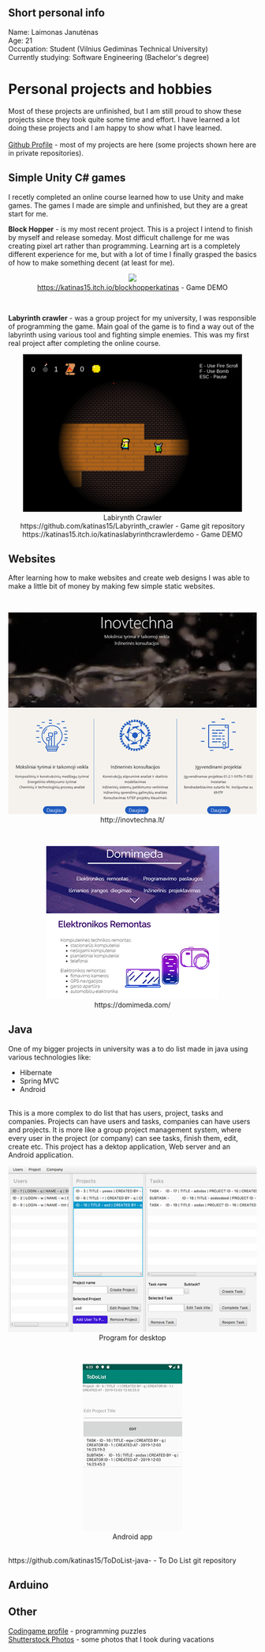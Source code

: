 ## Short personal info

Name: Laimonas Janutėnas 
<br />
Age: 21 
<br />
Occupation: Student (Vilnius Gediminas Technical University)
<br />
Currently studying: Software Engineering (Bachelor's degree) 
<br />

# Personal projects and hobbies

Most of these projects are unfinished, but I am still proud to show these projects since they took quite some time and effort. I have learned a lot doing these projects and I am happy to show what I have learned. 
<br />
<br />
[Github Profile](https://github.com/katinas15) - most of my projects are here (some projects shown here are in private repositories).
<br />

## Simple Unity C# games

I recetly completed an online course learned how to use Unity and make games. The games I made are simple and unfinished, but they are a great start for me.
<br />

<b>Block Hopper</b> - is my most recent project. This is a project I intend to finish by myself and release someday. Most difficult challenge for me was creating pixel art rather than programming. Learning art is a completely different experience for me, but with a lot of time I finally grasped the basics of how to make something decent (at least for me).
<br />
    <p align="center">
      <img src="block.gif">
       <br />
      https://katinas15.itch.io/blockhopperkatinas - Game DEMO 
    </p>
<br />

<b>Labyrinth crawler</b> - was a group project for my university, I was responsible of programming the game. Main goal of the game is to find a way out of the labyrinth using various tool and fighting simple enemies. This was my first real project after completing the online course. 
<br />
  <p align="center">
    <img src="crawler.png">
    <br />
    Labirynth Crawler
    <br />
    https://github.com/katinas15/Labyrinth_crawler - Game git repository
    <br />
    https://katinas15.itch.io/katinaslabyrinthcrawlerdemo - Game DEMO 
  </p>


## Websites

After learning how to make websites and create web designs I was able to make a little bit of money by making few simple static websites.
<br />

<br />
  <p align="center">
    <img src="inov.png">
    <br />
    http://inovtechna.lt/
  </p>
  
<br />
  
  <p align="center">
    <img src="dom.png">
    <br />
    https://domimeda.com/
  </p>


## Java

One of my bigger projects in university was a to do list made in java using various technologies like:
* Hibernate
* Spring MVC
* Android

<br />
This is a more complex to do list that has users, project, tasks and companies. Projects can have users and tasks, companies can have users and projects. It is more like a group project management system, where every user in the project (or company) can see tasks, finish them, edit, create etc. This project has a dektop application, Web server and an Android application.

<br />

  <p align="center">
    <img src="javadesk.png">
  <br />
   Program for desktop
   </p>
 
<br />

<p align="center">
  <img src="javaandr.png">
  <br />
  Android app
</p>

<br />
https://github.com/katinas15/ToDoList-java- - To Do List git repository

## Arduino



## Other


[Codingame profile](https://www.codingame.com/profile/df8e16abde9b88d3623eaf9f7e13f8899915731) - programming puzzles
<br />
[Shutterstock Photos](https://www.shutterstock.com/g/laimisj?rid=177746324) - some photos that I took during vacations
<br />



